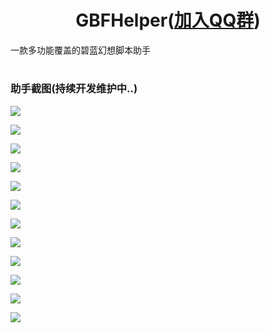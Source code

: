 <div align="center">
<h1>GBFHelper(<a href="https://qm.qq.com/cgi-bin/qm/qr">加入QQ群</a>)</h1>
</div>

<div>
<p>一款多功能覆盖的碧蓝幻想脚本助手</a> </p>
</div>


<h1></h1>

### 助手截图(持续开发维护中..)

<p><img src="./media/pic (1).png"></p>
<p><img src="./media/pic (2).png"></p>
<p><img src="./media/pic (3).png"></p>
<p><img src="./media/pic (4).png"></p>
<p><img src="./media/pic (5).png"></p>
<p><img src="./media/pic (6).png"></p>
<p><img src="./media/pic (7).png"></p>
<p><img src="./media/pic (8).png"></p>
<p><img src="./media/pic (9).png"></p>
<p><img src="./media/pic (10).png"></p>
<p><img src="./media/pic (11).png"></p>
<p><img src="./media/pic (12).png"></p>